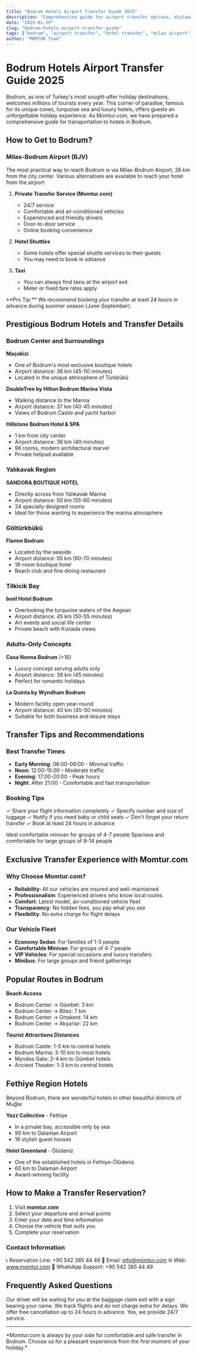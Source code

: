 ```yaml
---
title: "Bodrum Hotels Airport Transfer Guide 2025"
description: "Comprehensive guide for airport transfer options, distances and Momtur.com services for hotels in Bodrum"
date: "2025-01-29"
slug: "bodrum-hotels-airport-transfer-guide"
tags: ["bodrum", "airport transfer", "hotel transfer", "milas airport", "bodrum hotels"]
author: "MOMTUR Team"
---
```


# Bodrum Hotels Airport Transfer Guide 2025

Bodrum, as one of Turkey's most sought-after holiday destinations, welcomes millions of tourists every year. This corner of paradise, famous for its unique coves, turquoise sea and luxury hotels, offers guests an unforgettable holiday experience. As Momtur.com, we have prepared a comprehensive guide for transportation to hotels in Bodrum.

## How to Get to Bodrum?

### Milas-Bodrum Airport (BJV)
The most practical way to reach Bodrum is via Milas-Bodrum Airport, 36 km from the city center. Various alternatives are available to reach your hotel from the airport:

1. **Private Transfer Service (Momtur.com)**
   - 24/7 service
   - Comfortable and air-conditioned vehicles
   - Experienced and friendly drivers
   - Door-to-door service
   - Online booking convenience

2. **Hotel Shuttles**
   - Some hotels offer special shuttle services to their guests
   - You may need to book in advance

3. **Taxi**
   - You can always find taxis at the airport exit
   - Meter or fixed fare rates apply

<Info>
**Pro Tip:** We recommend booking your transfer at least 24 hours in advance during summer season (June-September).
</Info>

## Prestigious Bodrum Hotels and Transfer Details

### Bodrum Center and Surroundings

**Maçakizi**
- One of Bodrum's most exclusive boutique hotels
- Airport distance: 38 km (45-50 minutes)
- Located in the unique atmosphere of Türkbükü

**DoubleTree by Hilton Bodrum Marina Vista**
- Walking distance to the Marina
- Airport distance: 37 km (40-45 minutes)
- Views of Bodrum Castle and yacht harbor

**Hillstone Bodrum Hotel & SPA**
- 1 km from city center
- Airport distance: 36 km (40 minutes)
- 96 rooms, modern architectural marvel
- Private helipad available

### Yalıkavak Region

**SANDORA BOUTIQUE HOTEL**
- Directly across from Yalıkavak Marina
- Airport distance: 50 km (55-60 minutes)
- 34 specially designed rooms
- Ideal for those wanting to experience the marina atmosphere

### Göltürkbükü

**Flamm Bodrum**
- Located by the seaside
- Airport distance: 55 km (60-70 minutes)
- 18-room boutique hotel
- Beach club and fine dining restaurant

### Tilkicik Bay

**boél Hotel Bodrum**
- Overlooking the turquoise waters of the Aegean
- Airport distance: 45 km (50-55 minutes)
- Art events and social life center
- Private beach with Kızılada views

### Adults-Only Concepts

**Casa Nonna Bodrum** (+16)
- Luxury concept serving adults only
- Airport distance: 38 km (45 minutes)
- Perfect for romantic holidays

**La Quinta by Wyndham Bodrum**
- Modern facility open year-round
- Airport distance: 40 km (45-50 minutes)
- Suitable for both business and leisure stays

## Transfer Tips and Recommendations

### Best Transfer Times
- **Early Morning**: 06:00-09:00 - Minimal traffic
- **Noon**: 12:00-15:00 - Moderate traffic
- **Evening**: 17:00-20:00 - Peak hours
- **Night**: After 21:00 - Comfortable and fast transportation

### Booking Tips
✓ Share your flight information completely
✓ Specify number and size of luggage
✓ Notify if you need baby or child seats
✓ Don't forget your return transfer
✓ Book at least 24 hours in advance

<CardGroup cols={2}>
  <Card title="Mercedes Vito" icon="car">
    Ideal comfortable minivan for groups of 4-7 people
  </Card>
  
  <Card title="Mercedes Sprinter" icon="bus">
    Spacious and comfortable for large groups of 8-14 people
  </Card>
</CardGroup>

## Exclusive Transfer Experience with Momtur.com

### Why Choose Momtur.com?
- **Reliability**: All our vehicles are insured and well-maintained
- **Professionalism**: Experienced drivers who know local routes
- **Comfort**: Latest model, air-conditioned vehicle fleet
- **Transparency**: No hidden fees, you pay what you see
- **Flexibility**: No extra charge for flight delays

### Our Vehicle Fleet
- **Economy Sedan**: For families of 1-3 people
- **Comfortable Minivan**: For groups of 4-7 people
- **VIP Vehicles**: For special occasions and luxury transfers
- **Minibus**: For large groups and friend gatherings

## Popular Routes in Bodrum

**Beach Access**
- Bodrum Center → Gümbet: 3 km
- Bodrum Center → Bitez: 7 km
- Bodrum Center → Ortakent: 14 km
- Bodrum Center → Akyarlar: 22 km

**Tourist Attractions Distances**
- Bodrum Castle: 1-5 km to central hotels
- Bodrum Marina: 3-10 km to most hotels
- Myndos Gate: 2-4 km to Gümbet hotels
- Ancient Theater: 1-3 km to central hotels

## Fethiye Region Hotels

Beyond Bodrum, there are wonderful hotels in other beautiful districts of Muğla:

**Yazz Collective** - Fethiye
- In a private bay, accessible only by sea
- 90 km to Dalaman Airport
- 16 stylish guest houses

**Hotel Greenland** - Ölüdeniz
- One of the established hotels in Fethiye-Ölüdeniz
- 60 km to Dalaman Airport
- Award-winning facility

## How to Make a Transfer Reservation?

1. Visit **momtur.com**
2. Select your departure and arrival points
3. Enter your date and time information
4. Choose the vehicle that suits you
5. Complete your reservation

### Contact Information
📞 Reservation Line: +90 542 385 44 49
📧 Email: info@momtur.com
🌐 Web: www.momtur.com
💬 WhatsApp Support: +90 542 385 44 49

## Frequently Asked Questions

<AccordionGroup>
  <Accordion title="How will we meet at the airport?">
    Our driver will be waiting for you at the baggage claim exit with a sign bearing your name.
  </Accordion>
  
  <Accordion title="What happens if my flight is delayed?">
    We track flights and do not charge extra for delays.
  </Accordion>
  
  <Accordion title="What are the cancellation terms?">
    We offer free cancellation up to 24 hours in advance.
  </Accordion>
  
  <Accordion title="Is there transfer service late at night?">
    Yes, we provide 24/7 service.
  </Accordion>
</AccordionGroup>

---

<Note>
*Momtur.com is always by your side for comfortable and safe transfer in Bodrum. Choose us for a pleasant experience from the first moment of your holiday.*
</Note>